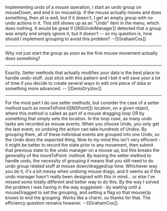 Implementing undo of a mouse operation, I start an undo group on mouseDown, and end it on mouseUp. If the mouse actually moves and does something, then all is well, but if it doesn't, I get an empty group with no undo actions in it. This still shows up as an "Undo" item in the menu, which does nothing. It would be great if [[NSUndoManager]] detected that a group was empty and simply ignore it, but it doesn't -- so my question is, how should I implement grouping to avoid this problem? --[[GrahamCox]]

----

Why not just start the group as soon as the first mouse movement actually does something?

----

Exactly. Setter methods that actually modifies your data is the best place to handle undo-stuff. Just stick with this pattern and I bet it will save your a lot of time if you decide to create several ways to edit one piece of data or something more advanced. -- [[DenisGryzlov]]

----

For the most part I do use setter methods, but consider the case of a setter method such as moveToPoint:([[NSPoint]]) location, on a given object, where this method is called as part of a mouse dragging loop OR by something that simply sets the location. In the loop case, as many undo tasks are recorded as mouse events. When you choose Undo, you only get the last event, so undoing the action can take hundreds of Undos. By grouping them, all of these individual events are grouped into one Undo, so the Undo does the expected thing. Now to my mind this isn't very efficient - it might be better to record the state prior to any movement, then submit that previous state to the undo manager on a mouse up, but this breaks the generality of the moveToPoint: method. By leaving the setter method to handle undo, the necessity of grouping it means that you still need to do undo group related stuff at mouse down/dragged/up time. Whichever way you do it, it's a bit messy when undoing mouse drags, and it seems as if the undo manager hasn't really been designed with this in mind... or else I've missed some totally different and better way to do this. By the way I solved the problem I was having in the way suggested - by waiting until a mouseDragged to set the grouping, and setting a flag so that mouseUp knows to end the grouping. Works like a charm, so thanks for that. The efficiency question remains however. --[[GrahamCox]].